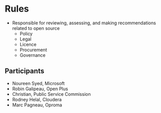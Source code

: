 # Rules 
* Responsible for reviewing, assessing, and making recommendations related to open source 
  * Policy
  * Legal
  * Licence
  * Procurement
  * Governance 

## Participants 
* Noureen Syed, Microsoft
* Robin Galipeau, Open Plus
* Christian, Public Service Commission 
* Rodney Helal, Cloudera
* Marc Pagneau, Oproma
